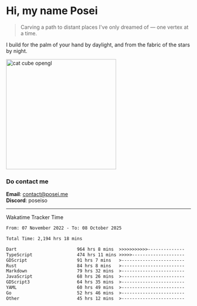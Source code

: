 # Hi, my name Posei  
> Carving a path to distant places I've only dreamed of — one vertex at a time.  

I build for the palm of your hand by daylight, and from the fabric of the stars by night.

  <img src="https://github.com/user-attachments/assets/54c92bc8-af3e-4bf1-b442-e889f1c01633" width="300" alt="cat cube opengl" />

### Do contact me

**Email**: [contact@posei.me](mailto:contact@posei.me)  
**Discord**: poseiso

---

Wakatime Tracker Time

<!--START_SECTION:waka-->

```txt
From: 07 November 2022 - To: 08 October 2025

Total Time: 2,194 hrs 18 mins

Dart                       964 hrs 8 mins  >>>>>>>>>>>--------------   43.94 %
TypeScript                 474 hrs 11 mins >>>>>--------------------   21.61 %
GDScript                   91 hrs 7 mins   >------------------------   04.15 %
Rust                       84 hrs 8 mins   >------------------------   03.84 %
Markdown                   79 hrs 32 mins  >------------------------   03.63 %
JavaScript                 68 hrs 26 mins  >------------------------   03.12 %
GDScript3                  64 hrs 35 mins  >------------------------   02.94 %
YAML                       60 hrs 49 mins  >------------------------   02.77 %
Go                         52 hrs 46 mins  >------------------------   02.41 %
Other                      45 hrs 12 mins  >------------------------   02.06 %
```

<!--END_SECTION:waka-->

